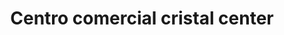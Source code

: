---
title: "Centro comercial cristal center"
url: /puerto-la-cruz/centro-comercial-cristal-center/
shop: Einkaufszentrum
---